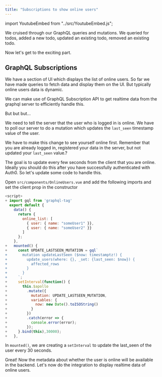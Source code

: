 ```yaml
---
title: "Subscriptions to show online users"
---
```


import YoutubeEmbed from "../src/YoutubeEmbed.js";

<YoutubeEmbed link="https://www.youtube.com/embed/gbyHMbDtF-c" />

We cruised through our GraphQL queries and mutations. We queried for todos, added a new todo, updated an existing todo, removed an existing todo.

Now let's get to the exciting part.

GraphQL Subscriptions
---------------------

We have a section of UI which displays the list of online users. So far we have made queries to fetch data and display them on the UI. But typically online users data is dynamic.

We can make use of GraphQL Subscription API to get realtime data from the graphql server to efficiently handle this.

But but but...

We need to tell the server that the user who is logged in is online. We have to poll our server to do a mutation which updates the `last_seen` timestamp value of the user.

We have to make this change to see yourself online first. Remember that you are already logged in, registered your data in the server, but not updated your `last_seen` value.?

The goal is to update every few seconds from the client that you are online. Ideally you should do this after you have successfully authenticated with Auth0. So let's update some code to handle this. 

Open `src/components/OnlineUsers.vue` and add the following imports and set the client prop in the constructor

```javascript
<script>
+ import gql from 'graphql-tag'
  export default {
    data() {
      return {
        online_list: [
          { user: { name: "someUser1" }},
          { user: { name: "someUser2" }}
        ]
      };
    },
+   mounted() {
+     const UPDATE_LASTSEEN_MUTATION = gql`
+       mutation updateLastSeen ($now: timestamptz!) {
+         update_users(where: {}, _set: {last_seen: $now}) {
+           affected_rows
+         }
+       }
+     `;
+     setInterval(function() {
+       this.$apollo
+         .mutate({
+           mutation: UPDATE_LASTSEEN_MUTATION,
+           variables: {
+             now: new Date().toISOString()
+           }
+         })
+         .catch(error => {
+           console.error(error);
+         });
+     }.bind(this),30000);
+   },
```

In `mounted()`, we are creating a `setInterval` to update the last_seen of the user every 30 seconds.

Great! Now the metadata about whether the user is online will be available in the backend. Let's now do the integration to display realtime data of online users.
